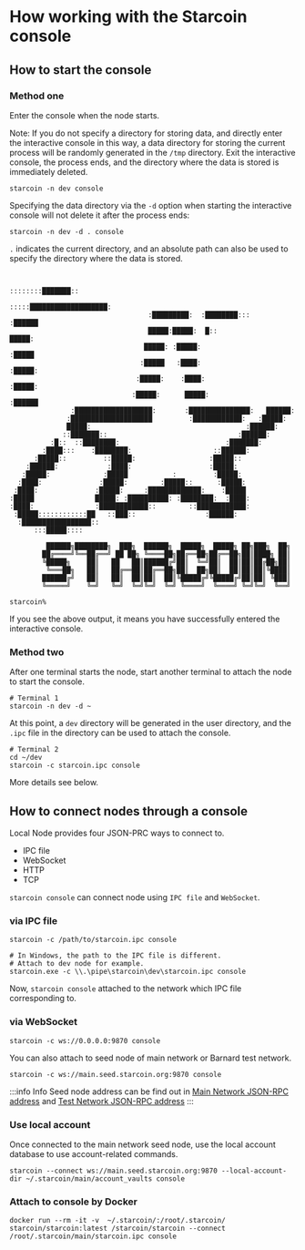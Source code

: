 # How working with the Starcoin console

## How to start the console

### Method one

Enter the console when the node starts.

Note: If you do not specify a directory for storing data, and directly enter the interactive console in this way, a data directory for storing the current process will be randomly generated in the `/tmp` directory.
Exit the interactive console, the process ends, and the directory where the data is stored is immediately deleted.

```shell
starcoin -n dev console
```

Specifying the data directory via the `-d` option when starting the interactive console will not delete it after the process ends:

```shell
starcoin -n dev -d . console
```

`.` indicates the current directory, and an absolute path can also be used to specify the directory where the data is stored.

```shell

                                                      ::::::::███████::
                                                :::::███████████████████:
                                  :█████████:  :████████:::        :██████
                                  █████:█████:  █::                  █████:
                                 █████: :█████:                     :█████
                                :█████   :████:                    :█████:
                               :█████:    :████:                  :█████:
                              :█████:      █████:               :██████
               :███████████████████:       :███████████████:   ██████:
              :████████████████████         :████████████:   :█████:
              █████:                                      :██████:
             ::███████::                                :██████:
          :█::  ::████████:                          :███████:
        :████:::    :████████:                    ::██████:
      :█████::         ::█████:                  :█████::
    :██████:            :████:                   :█████:
   :█████:             :█████           :         :█████:
  :████:              :█████:        :█████::      :█████:
 :████:              :█████:     :█████████████:    :█████
:█████               █████: :██████████: :████████:  :████:
:████:               :████████████::        ::████████████:
 :█████::::::::::::██   ::███::                 :██████:
  :█████████████████::
      :::█████::::

         ██████╗████████╗  ███╗  ██████╗  █████╗  █████╗ ██╗███╗  ██╗
        ██╔════╝╚══██╔══╝ ██ ██╗ ╚════██╗██╔══██╗██╔══██╗██║████╗ ██║
        ╚█████╗    ██║   ██   ██║██████╔╝██║  ╚═╝██║  ██║██║██╔██╗██║
         ╚═══██╗   ██║   ██╔══██║██╔══██╗██║  ██╗██║  ██║██║██║╚████║
        ██████╔╝   ██║   ██║  ██║██║  ██║╚█████╔╝╚█████╔╝██║██║ ╚███║
        ╚═════╝    ╚═╝   ╚═╝  ╚═╝╚═╝  ╚═╝ ╚════╝  ╚════╝ ╚═╝╚═╝  ╚══╝

starcoin%
```

If you see the above output, it means you have successfully entered the interactive console.

### Method two

After one terminal starts the node, start another terminal to attach the node to start the console.

```shell
# Terminal 1
starcoin -n dev -d ~
```

At this point, a `dev` directory will be generated in the user directory, and the `.ipc` file in the directory can be used to attach the console.

```shell
# Terminal 2
cd ~/dev
starcoin -c starcoin.ipc console
```

More details see below.

## How to connect nodes through a console

Local Node provides four JSON-PRC ways to connect to.

- IPC file
- WebSocket
- HTTP
- TCP

`starcoin console` can connect node using `IPC file` and `WebSocket`.

### via IPC file

```shell
starcoin -c /path/to/starcoin.ipc console

# In Windows, the path to the IPC file is different.
# Attach to dev node for example.
starcoin.exe -c \\.\pipe\starcoin\dev\starcoin.ipc console
```

Now, `starcoin console` attached to the network which IPC file corresponding to.

### via WebSocket

```shell
starcoin -c ws://0.0.0.0:9870 console
```

You can also attach to seed node of main network or Barnard test network.

```shell
starcoin -c ws://main.seed.starcoin.org:9870 console
```

:::info Info
Seed node address can be find out in [Main Network JSON-RPC address](06-main-network.md#seed-node-json-rpc) and [Test Network JSON-RPC address](04-test-network.md#seed-node-json-rpc)
:::

### Use local account

Once connected to the main network seed node, use the local account database to use account-related commands.

```shell
starcoin --connect ws://main.seed.starcoin.org:9870 --local-account-dir ~/.starcoin/main/account_vaults console
```

### Attach to console by Docker

```shell
docker run --rm -it -v  ~/.starcoin/:/root/.starcoin/ starcoin/starcoin:latest /starcoin/starcoin --connect /root/.starcoin/main/starcoin.ipc console
```
